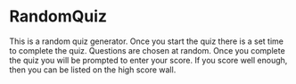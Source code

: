 # RandomQuiz
This is a random quiz generator.
Once you start the quiz there is a set time to complete the quiz.
Questions are chosen at random.
Once you complete the quiz you will be prompted to enter your score.
If you score well enough, then you can be listed on the high score wall.
